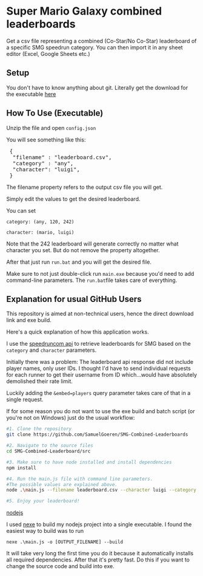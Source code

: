 # Super Mario Galaxy combined leaderboards

  Get a csv file representing a combined (Co-Star/No Co-Star) leaderboard of a specific SMG speedrun category.
  You can then import it in any sheet editor (Excel, Google Sheets etc.)

## Setup

You don't have to know anything about git. Literally get the download for the executable <a href="https://drive.google.com/file/d/1dgUnkdk3oaWY60WOtf2eX6ynry9hMvRV/view?usp=sharing" target="_blank">here</a>

## How To Use (Executable)

Unzip the file and open `config.json`

You will see something like this:
<pre> {
  "filename" : "leaderboard.csv",
  "category" : "any",
  "character": "luigi",
 }
</pre>

The filename property refers to the output csv file you will get.

Simply edit the values to get the desired leaderboard.

You can set

 `category: (any, 120, 242)`
 
 `character: (mario, luigi)`

Note that the 242 leaderboard will generate correctly no matter what character you set. But do not remove the property altogether.

After that just run `run.bat` and you will get the desired file.

Make sure to not just double-click run `main.exe` because you'd need to add command-line parameters. The `run.bat`file takes care of everything.

## Explanation for usual GitHub Users

This repository is aimed at non-technical users, hence the direct download link and exe build.

Here's a quick explanation of how this application works.

I use the [speedruncom api](https://github.com/speedruncomorg/api) to retrieve leaderboards for SMG based on the `category` and `character` parameters.

Initially there was a problem: The leaderboard api response did not include player names, only user IDs. I thought I'd have to send individual requests for each runner to get their username from ID which...would have absolutely demolished their rate limit.

Luckily adding the `&embed=players` query parameter takes care of that in a single request.

If for some reason you do not want to use the exe build and batch script (or you're not on Windows) just do the usual workflow:

```bash
#1. Clone the repository
git clone https://github.com/SamuelGoeren/SMG-Combined-Leaderboards

#2. Navigate to the source files
cd SMG-Combined-Leaderboard/src

#3. Make sure to have node installed and install dependencies
npm install

#4. Run the main.js file with command line parameters.
#The possible values are explained above.
node .\main.js --filename leaderboard.csv --character luigi --category any

#5. Enjoy your leaderboard!
```
[nodejs](https://nodejs.org/)

I used [nexe](https://github.com/nexe/nexe) to build my nodejs project into a single executable.
I found the easiest way to build was to run

`nexe .\main.js -o [OUTPUT_FILENAME] --build`

It will take very long the first time you do it because it automatically installs all required dependencies. After that it's pretty fast.
Do this if you want to change the source code and build into exe.
